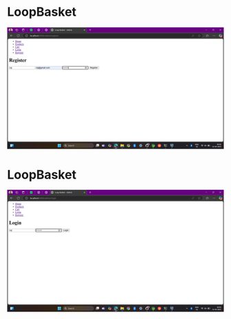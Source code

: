 # LoopBasket

![Register](https://github.com/netruu08/LoopBasket/blob/main/screenshot/Screenshot%20(50).png?raw=true)
# LoopBasket

![Login](https://github.com/netruu08/LoopBasket/blob/main/screenshot/Screenshot%20(51).png?raw=true)
